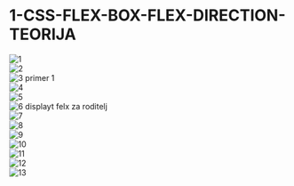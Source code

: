 # 1-CSS-FLEX-BOX-FLEX-DIRECTION-TEORIJA


![1](https://user-images.githubusercontent.com/56784702/217836321-fdb4282a-fa38-4cd4-98cc-473f8543f266.png)
<br>
![2](https://user-images.githubusercontent.com/56784702/217836346-8c4c0968-8f46-4862-b634-9118f306c67e.png)
<br>
![3 primer 1](https://user-images.githubusercontent.com/56784702/217836361-448195d9-0027-443f-8aa8-93b63bace79d.png)
<br>
![4](https://user-images.githubusercontent.com/56784702/217836370-7273d9f8-280c-4716-8d16-39858972c028.png)
<br>
![5](https://user-images.githubusercontent.com/56784702/217836379-f96ceffb-619b-4191-941e-d99394575c01.png)
<br>
![6 displayt felx za roditelj](https://user-images.githubusercontent.com/56784702/217836388-3c81d869-0f04-4389-85c9-61353f9aff9d.png)
<br>
![7](https://user-images.githubusercontent.com/56784702/217836391-97d70d2e-d970-4bd5-a4b1-77d5ce1a4bb7.png)
<br>
![8](https://user-images.githubusercontent.com/56784702/217836403-701c8e9e-1fe6-4740-883d-72e22bfede1a.png)
<br>
![9](https://user-images.githubusercontent.com/56784702/217836412-012bb69c-bc47-4bd5-8dca-ebf34ebf6b39.png)
<br>
![10](https://user-images.githubusercontent.com/56784702/217836423-d1ec7b1a-0439-4b4a-af1e-02b27db79c64.png)
<br>
![11](https://user-images.githubusercontent.com/56784702/217836431-dbeb43a0-3e07-4ff0-9890-c5ac822c00fb.png)
<br>
![12](https://user-images.githubusercontent.com/56784702/217836435-a7bbc2ba-7a5b-499e-9512-aa4dd5907402.png)
<br>
![13](https://user-images.githubusercontent.com/56784702/217837458-0b7adcbe-b866-4c3c-9c7c-65320a879c6c.png)
<br>

